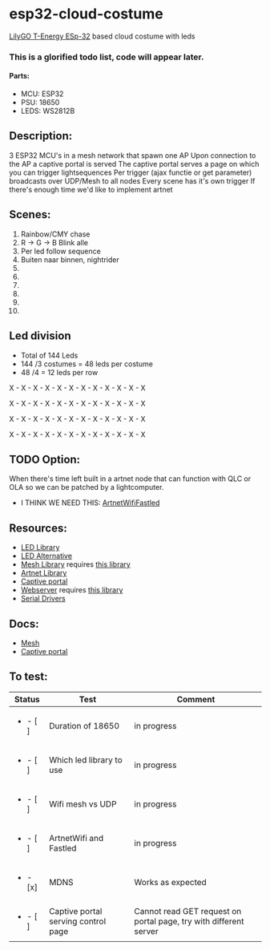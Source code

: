 # esp32-cloud-costume
[LilyGO T-Energy ESp-32](http://www.lilygo.cn/prod_view.aspx?TypeId=50033&Id=1170&FId=t3:50033:3) based cloud costume with leds


### This is a glorified todo list, code will appear later.

#### Parts:
- MCU:	ESP32
- PSU:	18650
- LEDS:	WS2812B

## Description:
3 ESP32 MCU's in a mesh network that spawn one AP
Upon connection to the AP a captive portal is served
The captive portal serves a page on which you can trigger lightsequences
Per trigger (ajax functie or get parameter) broadcasts over UDP/Mesh to all nodes
Every scene has it's own trigger
If there's enough time we'd like to implement artnet

## Scenes:
1. Rainbow/CMY chase
2. R -> G -> B Blink alle
3. Per led follow sequence
4. Buiten naar binnen, nightrider
5. 
6.
7.
8.
9.
10.

## Led division
- Total of 144 Leds
- 144 /3 costumes = 48 leds per costume
- 48 /4 = 12 leds per row

X - X - X - X - X - X - X - X - X - X - X - X

X - X - X - X - X - X - X - X - X - X - X - X

X - X - X - X - X - X - X - X - X - X - X - X

X - X - X - X - X - X - X - X - X - X - X - X

## TODO Option:
When there's time left built in a artnet node that can function with QLC or OLA so we can be patched by a lightcomputer.
- I THINK WE NEED THIS: [ArtnetWifiFastled](https://github.com/rstephan/ArtnetWifi/blob/master/examples/ArtnetWifiFastLED/ArtnetWifiFastLED.ino)

## Resources:
- [LED Library](https://www.arduino.cc/reference/en/libraries/freenove-ws2812-lib-for-esp32)
- [LED Alternative](https://github.com/FastLED/FastLED)
- [Mesh Library](https://github.com/gmag11/painlessMesh) requires [this library](https://github.com/me-no-dev/AsyncTCP)
- [Artnet Library](https://github.com/rstephan/ArtnetWifi)
- [Captive portal](https://github.com/espressif/arduino-esp32/blob/master/libraries/DNSServer/examples/CaptivePortal/CaptivePortal.ino)
- [Webserver](https://github.com/me-no-dev/ESPAsyncWebServer) requires [this library](https://github.com/me-no-dev/AsyncTCP)
- [Serial Drivers](https://github.com/WCHSoftGroup/ch34xser_macos)

## Docs:
- [Mesh](https://randomnerdtutorials.com/esp-mesh-esp32-esp8266-painlessmesh/#2)
- [Captive portal](https://iotespresso.com/create-captive-portal-using-esp32/)

## To test:

| Status           | Test | Comment   |
|----------------|---------------|---------------|
| <ul><li>- [ ] </li></ul>   | Duration of 18650                    | in progress |
| <ul><li>- [ ] </li></ul>   | Which led library to use             | in progress | 
| <ul><li>- [ ] </li></ul>   | Wifi mesh vs UDP                     | in progress | 
| <ul><li>- [ ] </li></ul>   | ArtnetWifi and Fastled               | in progress | 
| <ul><li>- [x] </li></ul>   | MDNS                                 | Works as expected | 
| <ul><li>- [ ] </li></ul>   | Captive portal serving control page  | Cannot read GET request on portal page, try with different server | 

